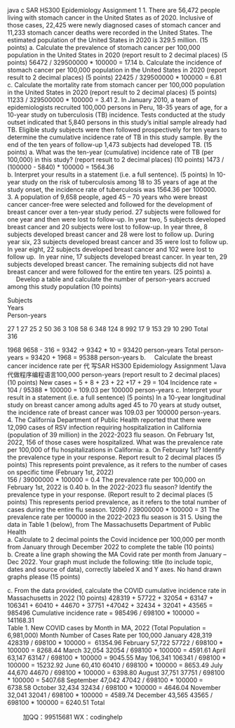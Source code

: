 java c
SAR HS300 Epidemiology 
Assignment 1 
1. There are 56,472 people living with stomach cancer in the United States as of 2020. Inclusive of those cases, 22,425 were newly diagnosed cases of stomach cancer and 11,233 stomach cancer deaths were recorded in the United States. The estimated population of the United States in 2020 is 329.5 million. (15 points) 
a. Calculate the prevalence of stomach cancer per 100,000 population in the United States in 2020 (report result to 2 decimal places) (5 points) 
56472 / 329500000 * 100000 = 17.14 
b. Calculate the incidence of stomach cancer per 100,000 population in the United States in 2020 (report result to 2 decimal places) (5 points) 
22425 / 329500000 * 100000 = 6.81 
c. Calculate the mortality rate from stomach cancer per 100,000 population in the United States in 2020 (report result to 2 decimal places) (5 points) 
11233 / 329500000 * 100000 = 3.41 
2. In January 2010, a team of epidemiologists recruited 100,000 persons in Peru, 18-35 years of age, for a 10-year study on tuberculosis (TB) incidence. Tests conducted at the study outset indicated that 5,840 persons in this study’s initial sample already had TB. Eligible study subjects were then followed prospectively for ten years to determine the cumulative incidence rate of TB in this study sample. By the end of the ten years of follow-up 1,473 subjects had developed TB. (15 points)
a. What was the ten-year (cumulative) incidence rate of TB (per 100,000) in this study? (report result to 2 decimal places) (10 points) 
1473 / (100000 - 5840) * 100000 = 1564.36  
b. Interpret your results in a statement (i.e. a full sentence). (5 points) 
In 10-year study on the risk of tuberculosis among 18 to 35 years of age at the study onset, the incidence rate of tuberculosis was 1564.36 per 100000. 
3. A population of 9,658 people, aged 45 – 70 years who were breast cancer cancer-free were selected and followed for the development of breast cancer over a ten-year study period. 27 subjects were followed for one year and then were lost to follow-up. In year two, 5 subjects developed breast cancer and 20 subjects were lost to follow-up. In year three, 8 subjects developed breast cancer and 28 were lost to follow up. During year six, 23 subjects developed breast cancer and 35 were lost to follow up. In year eight, 22 subjects developed breast cancer and 102 were lost to follow up.  In year nine, 17 subjects developed breast cancer. In year ten, 29 subjects developed breast cancer. The remaining subjects did not have breast cancer and were followed for the entire ten years. (25 points) 
a.      Develop a table and calculate the number of person-years accrued among this study population (10 points)  

Subjects  
Years  
Person-years  

27 
1 
27 
25 
2 
50 
36 
3 
108 
58 
6 
348 
124 
8 
992 
17 
9 
153 
29 
10 
290 
Total  
316 

1968 
9658 - 316 = 9342 → 9342 * 10 = 93420 person-years 
Total person-years = 93420 + 1968 = 95388 person-years 
b.     Calculate the breast cancer incidence rate per 代 写SAR HS300 Epidemiology Assignment 1Java
代做程序编程语言100,000 person-years (report result to 2 decimal places) (10 points) 
New cases = 5 + 8 + 23 + 22 +17 + 29 = 104 
Incidence rate = 104 / 95388 * 100000 = 109.03 per 100000 person-years 
c. Interpret your result in a statement (i.e. a full sentence) (5 points) 
In a 10-year longitudinal study on breast cancer among adults aged 45 to 70 years at study outset, the incidence rate of breast cancer was 109.03 per 100000 person-years. 
4. The California Department of Public Health reported that there were 12,090 cases of RSV infection requiring hospitalization in California (population of 39 million) in the 2022-2023 flu season. On February 1st, 2022, 156 of those cases were hospitalized. What was the prevalence rate per 100,000 of flu hospitalizations in California:
a. On February 1st? Identify the prevalence type in your response. Report result to 2 decimal places (5 points) 
This represents point prevalence, as it refers to the number of cases on specific time (February 1st, 2022)  
156 / 39000000 * 100000 = 0.4 
The prevalence rate per 100,000 on February 1st, 2022 is 0.40 
b. In the 2022-2023 flu season? Identify the prevalence type in your response. (Report result to 2 decimal places (5 points) 
This represents period prevalence, as it refers to the total number of cases during the entire flu season. 
12090 / 39000000 * 100000 = 31 
The prevalence rate per 100000 in the 2022-2023 flu season is 31 
5. Using the data in Table 1 (below), from The Massachusetts Department of Public Health  
a. Calculate to 2 decimal points the Covid incidence per 100,000 per month from January through December 2022 to complete the table (10 points) 
b. Create a line graph showing the MA Covid rate per month from January – Dec 2022. Your graph must include the following: title (to include topic, dates and source of data), correctly labeled X and Y axes. No hand drawn graphs please (15 points) 

c. From the data provided, calculate the COVID cumulative incidence rate in Massachusetts in 2022 (10 points) 
428319 + 57722 + 32054 + 63147 + 106341 + 60410 + 44670 + 37751 +47042 + 32434 + 32041 + 43565 = 985496 
Cumulative incidence rate = 985496 / 698100 * 100000 = 141168.31  
Table 1.	New COVID cases by Month in MA, 2022 (Total Population = 6,981,000)
Month 
Number of Cases 
Rate per 100,000 
January 
428,319 
428319 / 698100 * 100000 =  61354.96 
February 
57,722 
57722 / 698100 * 100000 = 8268.44 
March 
32,054 
32054 / 698100 * 100000 = 4591.61 
April 
63,147 
63147 / 698100 * 100000 = 9045.55 
May 
106,341 
106341 / 698100 * 100000 = 15232.92 
June 
60,410 
60410 / 698100 * 100000 = 8653.49 
July 
44,670 
44670 / 698100 * 100000 = 6398.80 
August 
37,751 
37751 / 698100 * 100000 = 5407.68 
September 
47,042 
47042 / 698100 * 100000 = 6738.58 
October 
32,434 
32434 / 698100 * 100000 = 4646.04 
November 
32,041 
32041 / 698100 * 100000 = 4589.74 
December 
43,565 
43565 / 698100 * 100000 = 6240.51 
Total




         
加QQ：99515681  WX：codinghelp
